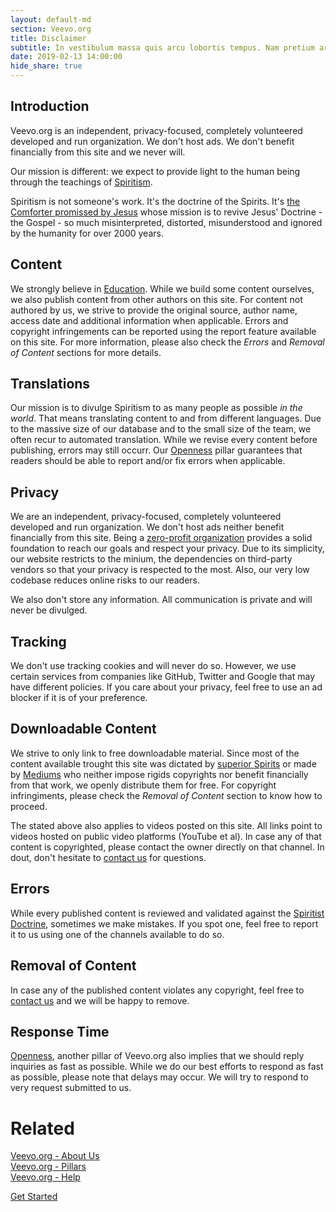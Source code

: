 ```yaml
---
layout: default-md
section: Veevo.org
title: Disclaimer
subtitle: In vestibulum massa quis arcu lobortis tempus. Nam pretium arcu in odio vulputate luctus.
date: 2019-02-13 14:00:00
hide_share: true
---
```


## Introduction
Veevo.org is an independent, privacy-focused, completely volunteered developed and run organization. We don't host ads. We don't benefit financially from this site and we never will.

Our mission is different: we expect to provide light to the human being through the teachings of [Spiritism](/spiritism).

Spiritism is not someone's work. It's the doctrine of the Spirits. It's [the Comforter promissed by Jesus](/messages/jesus/the-consoler) whose mission is to revive Jesus' Doctrine - the Gospel - so much misinterpreted, distorted, misunderstood and ignored by the humanity for over 2000 years.

## Content
We strongly believe in [Education](/pillars/education). While we build some content ourselves, we also publish content from other authors on this site. For content not authored by us, we strive to provide the original source, author name, access date and additional information when applicable. Errors and copyright infringements can be reported using the report feature available on this site. For more information, please also check the _Errors_ and _Removal of Content_ sections for more details.

## Translations
Our mission is to divulge Spiritism to as many people as possible _in the world_. That means translating content to and from different languages. Due to the massive size of our database and to the small size of the team, we often recur to automated translation. While we revise every content before publishing, errors may still occurr. Our [Openness](/pillars/openness) pillar guarantees that readers should be able to report and/or fix errors when applicable.

## Privacy
We are an independent, privacy-focused, completely volunteered developed and run organization. We don't host ads neither benefit financially from this site. Being a [zero-profit organization](/pillars/no-profit) provides a solid foundation to reach our goals and respect your privacy. Due to its simplicity, our website restricts to the minium, the dependencies on third-party vendors so that your privacy is respected to the most. Also, our very low codebase  reduces online risks to our readers.

We also don't store any information. All communication is private and will never be divulged.

## Tracking
We don't use tracking cookies and will never do so. However, we use certain services from companies like GitHub, Twitter and Google that may have different policies. If you care about your privacy, feel free to use an ad blocker if it is of your preference.

## Downloadable Content
We strive to only link to free downloadable material. Since most of the content available trought this site was dictated by [superior Spirits](/about/espirito-superior) or made by [Mediums](/about/medium) who neither impose rigids copyrights nor benefit financially from that work, we openly distribute them for free. For copyright infringiments, please check the _Removal of Content_ section to know how to proceed.

The stated above also applies to videos posted on this site. All links point to videos hosted on public video platforms (YouTube et al). In case any of that content is copyrighted, please contact the owner directly on that channel. In dout, don't hesitate to [contact us](/contact) for questions.

## Errors
While every published content is reviewed and validated against the [Spiritist Doctrine](/spiritism), sometimes we make mistakes. If you spot one, feel free to report it to us using one of the channels available to do so.

## Removal of Content
In case any of the published content violates any copyright, feel free to [contact us](/contact) and we will be happy to remove.

## Response Time
[Openness](/pillars/openness), another pillar of Veevo.org also implies that we should reply inquiries as fast as possible. While we do our best efforts to respond as fast as possible, please note that delays may occur. We will try to respond to very request submitted to us.

# Related
[Veevo.org - About Us](/about-us)  
[Veevo.org - Pillars](/pillars)  
[Veevo.org - Help](/help)  


<a href="/get-started" class="button special">Get Started</a>